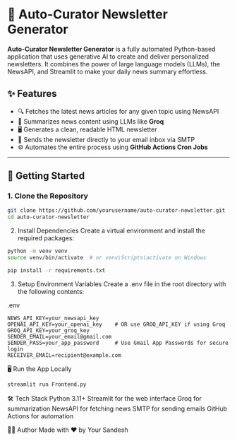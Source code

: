 # 📰 Auto-Curator Newsletter Generator

**Auto-Curator Newsletter Generator** is a fully automated Python-based application that uses generative AI to create and deliver personalized newsletters. It combines the power of large language models (LLMs), the NewsAPI, and Streamlit to make your daily news summary effortless.

## ✨ Features

- 🔍 Fetches the latest news articles for any given topic using NewsAPI
- 🧠 Summarizes news content using LLMs like **Groq**
- 🖥️ Generates a clean, readable HTML newsletter
- 📩 Sends the newsletter directly to your email inbox via SMTP
- ⚙️ Automates the entire process using **GitHub Actions Cron Jobs**

---

## 🚀 Getting Started

### 1. Clone the Repository

```bash
git clone https://github.com/yourusername/auto-curator-newsletter.git
cd auto-curator-newsletter
```

2. Install Dependencies
Create a virtual environment and install the required packages:

```bash
python -m venv venv
source venv/bin/activate  # or venv\Scripts\activate on Windows

pip install -r requirements.txt
```

3. Setup Environment Variables
Create a .env file in the root directory with the following contents:

.env
```
NEWS_API_KEY=your_newsapi_key
OPENAI_API_KEY=your_openai_key    # OR use GROQ_API_KEY if using Groq
GROQ_API_KEY=your_groq_key
SENDER_EMAIL=your_email@gmail.com
SENDER_PASS=your_app_password     # Use Gmail App Passwords for secure login
RECEIVER_EMAIL=recipient@example.com
```

🖥️ Run the App Locally
```bash
streamlit run Frontend.py
```

🛠️ Tech Stack
Python 3.11+
Streamlit for the web interface
Groq for summarization
NewsAPI for fetching news
SMTP for sending emails
GitHub Actions for automation


🧑‍💻 Author
Made with ❤️ by Your Sandesh

